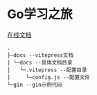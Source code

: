 # Go学习之旅
[在线文档](https://coffeesw.top)
```
.
├─docs --vitepress文档
│ └─docs --具体文档目录
│   └─.vitepress --配置目录
│     └─config.js --配置文件
└─gin --gin示例代码
```